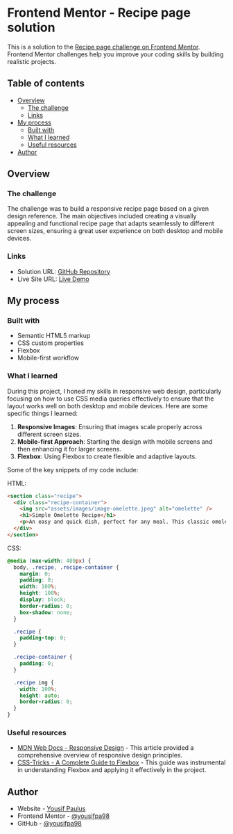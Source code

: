# Frontend Mentor - Recipe page solution

This is a solution to the [Recipe page challenge on Frontend Mentor](https://www.frontendmentor.io/challenges/recipe-page-KiTsR8QQKm). Frontend Mentor challenges help you improve your coding skills by building realistic projects.

## Table of contents

- [Overview](#overview)
  - [The challenge](#the-challenge)
  - [Links](#links)
- [My process](#my-process)
  - [Built with](#built-with)
  - [What I learned](#what-i-learned)
  - [Useful resources](#useful-resources)
- [Author](#author)

## Overview

### The challenge

The challenge was to build a responsive recipe page based on a given design reference. The main objectives included creating a visually appealing and functional recipe page that adapts seamlessly to different screen sizes, ensuring a great user experience on both desktop and mobile devices.

### Links

- Solution URL: [GitHub Repository](https://github.com/yousifpa98/recipe-page-solution)
- Live Site URL: [Live Demo](https://yousifpa98.github.io/FE_recipe-page-main/)

## My process

### Built with

- Semantic HTML5 markup
- CSS custom properties
- Flexbox
- Mobile-first workflow

### What I learned

During this project, I honed my skills in responsive web design, particularly focusing on how to use CSS media queries effectively to ensure that the layout works well on both desktop and mobile devices. Here are some specific things I learned:

1. **Responsive Images**: Ensuring that images scale properly across different screen sizes.
2. **Mobile-first Approach**: Starting the design with mobile screens and then enhancing it for larger screens.
3. **Flexbox**: Using Flexbox to create flexible and adaptive layouts.

Some of the key snippets of my code include:

HTML:
```html
<section class="recipe">
  <div class="recipe-container">
    <img src="assets/images/image-omelette.jpeg" alt="omelette" />
    <h1>Simple Omelette Recipe</h1>
    <p>An easy and quick dish, perfect for any meal. This classic omelette combines beaten eggs cooked to perfection, optionally filled with your choice of cheese, vegetables, or meats.</p>
  </div>
</section>
```
CSS:
```css
@media (max-width: 480px) {
  body, .recipe, .recipe-container {
    margin: 0;
    padding: 0;
    width: 100%;
    height: 100%;
    display: block;
    border-radius: 0;
    box-shadow: none;
  }

  .recipe {
    padding-top: 0;
  }

  .recipe-container {
    padding: 0;
  }

  .recipe img {
    width: 100%;
    height: auto;
    border-radius: 0;
  }
}
```


### Useful resources

- [MDN Web Docs - Responsive Design](https://developer.mozilla.org/en-US/docs/Learn/CSS/CSS_layout/Responsive_Design) - This article provided a comprehensive overview of responsive design principles.
- [CSS-Tricks - A Complete Guide to Flexbox](https://css-tricks.com/snippets/css/a-guide-to-flexbox/) - This guide was instrumental in understanding Flexbox and applying it effectively in the project.

## Author

- Website - [Yousif Paulus](https://www.yousifpaulus.dev)
- Frontend Mentor - [@yousifpa98](https://www.frontendmentor.io/profile/yousifpa98)
- GitHub - [@yousifpa98](https://www.github.com/yousifpa98)


